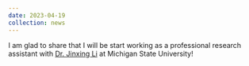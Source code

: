 ```yaml
---
date: 2023-04-19
collection: news
---
```

I am glad to share that I will be start working as a professional research assistant with [Dr. Jinxing Li](labli.net) at Michigan State University!